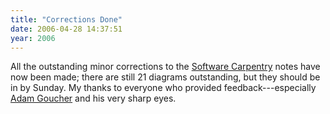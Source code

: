 ```yaml
---
title: "Corrections Done"
date: 2006-04-28 14:37:51
year: 2006
---
```

All the outstanding minor corrections to the <a href="http://www.third-bit.com/swc2">Software Carpentry</a> notes have now been made; there are still 21 diagrams outstanding, but they should be in by Sunday.  My thanks to everyone who provided feedback---especially <a href="http://www.ninjatactics.com">Adam Goucher</a> and his very sharp eyes.
